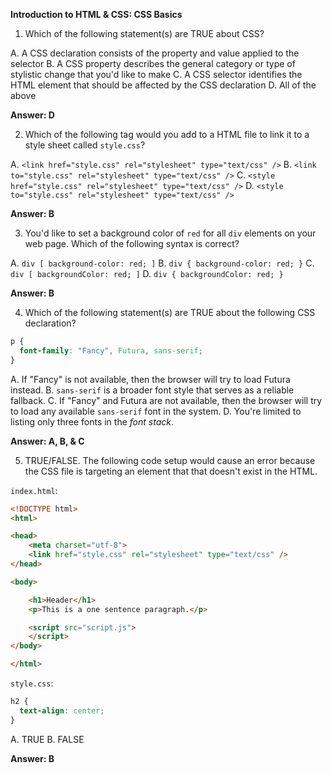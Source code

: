 **Introduction to HTML & CSS: CSS Basics**

1. Which of the following statement(s) are TRUE about CSS? 

A. A CSS declaration consists of the property and value applied to the selector
B. A CSS property describes the general category or type of stylistic change that you'd like to make
C. A CSS selector identifies the HTML element that should be affected by the CSS declaration
D. All of the above

**Answer: D**

2.  Which of the following tag would you add to a HTML file to link it to a style sheet called `style.css`?

A. `<link href="style.css" rel="stylesheet" type="text/css" />`
B. `<link to="style.css" rel="stylesheet" type="text/css" />`
C. `<style href="style.css" rel="stylesheet" type="text/css" />`
D. `<style to="style.css" rel="stylesheet" type="text/css" />`

**Answer: B**

3. You'd like to set a background color of `red` for all `div` elements on your web page. Which of the following syntax is correct?

A. `div [ background-color: red; ]`
B. `div { background-color: red; }`
C. `div [ backgroundColor: red; ]`
D. `div { backgroundColor: red; }`

**Answer: B**

4. Which of the following statement(s) are TRUE about the following CSS declaration?

```css
p {
  font-family: "Fancy", Futura, sans-serif;
}
```

A. If "Fancy" is not available, then the browser will try to load Futura instead. 
B. `sans-serif` is a broader font style that serves as a reliable fallback.
C. If "Fancy" and Futura are not available, then the browser will try to load any available `sans-serif` font in the system.
D. You're limited to listing only three fonts in the *font stack*.

**Answer: A, B, & C**

5. TRUE/FALSE. The following code setup would cause an error because the CSS file is targeting an element that that doesn't exist in the HTML.

`index.html`:
```html
<!DOCTYPE html>
<html>

<head>
	<meta charset="utf-8">
	<link href="style.css" rel="stylesheet" type="text/css" />
</head>

<body>

	<h1>Header</h1>
	<p>This is a one sentence paragraph.</p>

	<script src="script.js">
	</script>
</body>

</html>
```

`style.css`:
```css
h2 {
  text-align: center;
}
```
A. TRUE
B. FALSE

**Answer: B**


